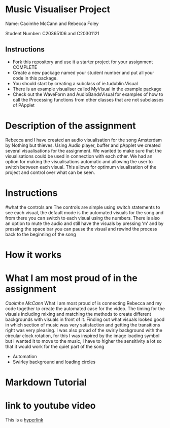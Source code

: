 # Music Visualiser Project

Name: Caoimhe McCann and Rebecca Foley

Student Number:  C20365106 and C20301121

## Instructions
- Fork this repository and use it a starter project for your assignment COMPLETE
- Create a new package named your student number and put all your code in this package.
- You should start by creating a subclass of ie.tudublin.Visual
- There is an example visualiser called MyVisual in the example package
- Check out the WaveForm and AudioBandsVisual for examples of how to call the Processing functions from other classes that are not subclasses of PApplet

# Description of the assignment

Rebecca and I have created an audio visualisation for the song Amsterdam by Nothing but thieves. Using Audio player, buffer and pApplet we created several visualisations for the assignment. We wanted to make sure that the visualisations could be used in connection with each other. We had an option for making the visualisations automatic and allowing the user to switch between each visual. This allows for optimum visualisation of the project and control over what can be seen.

# Instructions

#what the controls are
The controls are simple using switch statements to see each visual, the default mode is the automated visuals for the song and from there you can switch to each visual using the numbers. There is also an option to mute the audio and still have the  visuals by pressing ‘m’ and by pressing the space bar you can pause the visual and rewind the process back to the beginning of the song 
# How it works

# What I am most proud of in the assignment

*Caoimhe McCann*
What I am most proud of is connecting Rebecca and my code together to create the automated case for the video. The timing for the visuals including mixing and matching the methods to create different backgrounds with visuals in front of it. Finding out what visuals looked good in which section of music was very satisfaction and getting the transitions right was very pleasing. I was also proud of the swirly background with the circular clock rotation, for this I was inspired by the image loading symbol but I wanted it to move to the music, I have to higher the sensitivity a lot so that it would work for the quiet part of the song
-	Automation
-	Swirley background and loading circles


# Markdown Tutorial

# link to youtube video
This is a [hyperlink](https://youtu.be/zmlkPOOQXtc)

